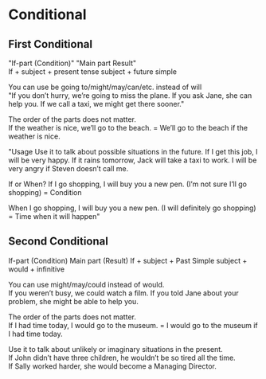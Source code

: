 
# Conditional

## First Conditional
  
"If-part (Condition)"	"Main part Result"	
If + subject + present tense	subject + future simple	
		
You can use be going to/might/may/can/etc. instead of will		
"If you don’t hurry, we’re going to miss the plane.
If you ask Jane, she can help you.
If we call a taxi, we might get there sooner."		
		
The order of the parts does not matter.		
If the weather is nice, we’ll go to the beach. = We’ll go to the beach if the weather is nice.		
		
		
"Usage
Use it to talk about possible situations in the future.
If I get this job, I will be very happy.
If it rains tomorrow, Jack will take a taxi to work.
I will be very angry if Steven doesn’t call me.

If or When?
If I go shopping, I will buy you a new pen. (I’m not sure I’ll go shopping) = Condition

When I go shopping, I will buy you a new pen. (I will definitely go shopping) = Time when it will happen"		


## Second Conditional

If-part (Condition)		Main part (Result)
If + subject + Past Simple		subject + would + infinitive
  
You can use might/may/could instead of would.  
If you weren’t busy, we could watch a film.
If you told Jane about your problem, she might be able to help you.
  

The order of the parts does not matter.  
If I had time today, I would go to the museum. = I would go to the museum if I had time today.  
  
Use it to talk about unlikely or imaginary situations in the present.  
If John didn’t have three children, he wouldn’t be so tired all the time.  
If Sally worked harder, she would become a Managing Director.  